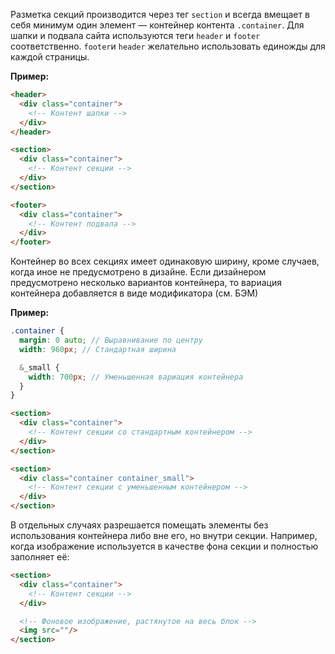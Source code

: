 Разметка секций производится через тег `section` и всегда вмещает в себя минимум один элемент — контейнер контента `.container`. Для шапки и подвала сайта используются теги `header` и `footer` соответственно. `footer`и `header` желательно использовать единожды для каждой страницы.

**Пример:**

```html
<header>
  <div class="container">
    <!-- Контент шапки -->
  </div>
</header>

<section>
  <div class="container">
    <!-- Контент секции -->
  </div>
</section>

<footer>
  <div class="container">
    <!-- Контент подвала -->
  </div>
</footer>
```

Контейнер во всех секциях имеет одинаковую ширину, кроме случаев, когда иное не предусмотрено в дизайне.
Если дизайнером предусмотрено несколько вариантов контейнера, то вариация контейнера добавляется в виде модификатора (см. БЭМ)

**Пример:**

```scss
.container {
  margin: 0 auto; // Выравнивание по центру
  width: 960px; // Стандартная ширина

  &_small {
    width: 700px; // Уменьшенная вариация контейнера
  }
}
```

```html
<section>
  <div class="container">
    <!-- Контент секции со стандартным контейнером -->
  </div>
</section>

<section>
  <div class="container container_small">
    <!-- Контент секции с уменьшенным контейнером -->
  </div>
</section>
```

В отдельных случаях разрешается помещать элементы без использования контейнера либо вне его, но внутри секции. Например, когда изображение используется в качестве фона секции и полностью заполняет её:

```html
<section>
  <div class="container">
    <!-- Контент секции -->
  </div>

  <!-- Фоновое изображение, растянутое на весь блок -->
  <img src=""/>
</section>
```